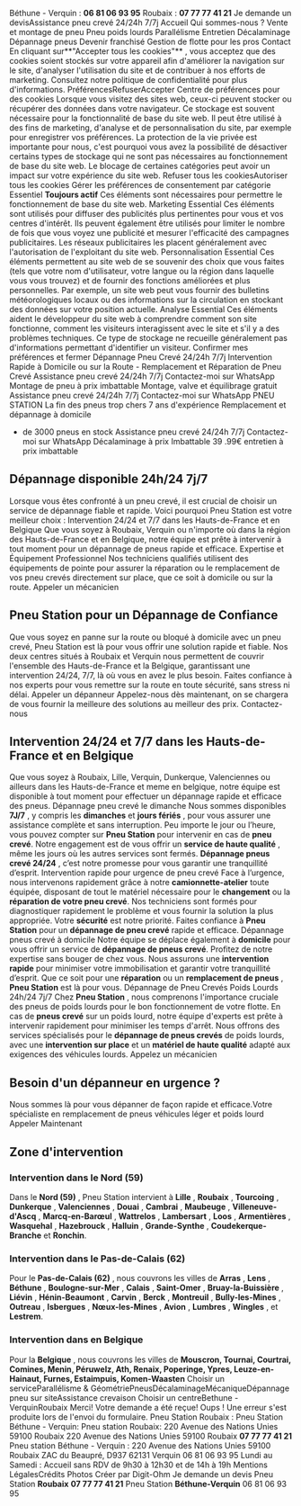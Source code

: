 Béthune - Verquin : **06 81 06 93 95**
Roubaix : **07 77 77 41 21**
Je demande un devisAssistance pneu crevé 24/24h 7/7j
Accueil
Qui sommes-nous ?
Vente et montage de pneu
Pneu poids lourds
Parallélisme
Entretien
Décalaminage
Dépannage pneus 
Devenir franchisé
Gestion de flotte pour les pros
Contact
En cliquant sur**"Accepter tous les cookies"** , vous acceptez que des cookies soient stockés sur votre appareil afin d'améliorer la navigation sur le site, d'analyser l'utilisation du site et de contribuer à nos efforts de marketing. Consultez notre politique de confidentialité pour plus d'informations.
PréférencesRefuserAccepter
Centre de préférences pour des cookies
Lorsque vous visitez des sites web, ceux-ci peuvent stocker ou récupérer des données dans votre navigateur. Ce stockage est souvent nécessaire pour la fonctionnalité de base du site web. Il peut être utilisé à des fins de marketing, d'analyse et de personnalisation du site, par exemple pour enregistrer vos préférences. La protection de la vie privée est importante pour nous, c'est pourquoi vous avez la possibilité de désactiver certains types de stockage qui ne sont pas nécessaires au fonctionnement de base du site web. Le blocage de certaines catégories peut avoir un impact sur votre expérience du site web.
Refuser tous les cookiesAutoriser tous les cookies
Gérer les préférences de consentement par catégorie
Essentiel
**Toujours actif**
Ces éléments sont nécessaires pour permettre le fonctionnement de base du site web.
Marketing
Essential
Ces éléments sont utilisés pour diffuser des publicités plus pertinentes pour vous et vos centres d'intérêt. Ils peuvent également être utilisés pour limiter le nombre de fois que vous voyez une publicité et mesurer l'efficacité des campagnes publicitaires. Les réseaux publicitaires les placent généralement avec l'autorisation de l'exploitant du site web.
Personnalisation
Essential
Ces éléments permettent au site web de se souvenir des choix que vous faites (tels que votre nom d'utilisateur, votre langue ou la région dans laquelle vous vous trouvez) et de fournir des fonctions améliorées et plus personnelles. Par exemple, un site web peut vous fournir des bulletins météorologiques locaux ou des informations sur la circulation en stockant des données sur votre position actuelle.
Analyse
Essential
Ces éléments aident le développeur du site web à comprendre comment son site fonctionne, comment les visiteurs interagissent avec le site et s'il y a des problèmes techniques. Ce type de stockage ne recueille généralement pas d'informations permettant d'identifier un visiteur.
Confirmer mes préférences et fermer
Dépannage Pneu Crevé 24/24h 7/7j
Intervention Rapide à Domicile ou sur la Route - Remplacement et Réparation de Pneu Crevé
Assistance pneu crevé 24/24h 7/7j
Contactez-moi sur WhatsApp
Montage de pneu
à prix imbattable
Montage, valve et équilibrage gratuit
Assistance pneu crevé 24/24h 7/7j
Contactez-moi sur WhatsApp
PNEU STATION
La fin des pneus trop chers
7 ans d'expérience
Remplacement et dépannage à domicile
+ de 3000 pneus en stock
Assistance pneu crevé 24/24h 7/7j
Contactez-moi sur WhatsApp
Décalaminage à prix 
Imbattable
39
.99€
entretien à prix
imbattable
## Dépannage disponible 24h/24 7j/7
Lorsque vous êtes confronté à un pneu crevé, il est crucial de choisir un service de dépannage fiable et rapide. Voici pourquoi Pneu Station est votre meilleur choix :
Intervention 24/24 et 7/7 dans les Hauts-de-France et en Belgique
Que vous soyez à Roubaix, Verquin ou n'importe où dans la région des Hauts-de-France et en Belgique, notre équipe est prête à intervenir à tout moment pour un dépannage de pneus rapide et efficace.
Expertise et Équipement Professionnel
Nos techniciens qualifiés utilisent des équipements de pointe pour assurer la réparation ou le remplacement de vos pneu crevés directement sur place, que ce soit à domicile ou sur la route.
Appeler un mécanicien
## Pneu Station pour un Dépannage de Confiance
Que vous soyez en panne sur la route ou bloqué à domicile avec un pneu crevé, Pneu Station est là pour vous offrir une solution rapide et fiable. Nos deux centres situés à Roubaix et Verquin nous permettent de couvrir l'ensemble des Hauts-de-France et la Belgique, garantissant une intervention 24/24, 7/7, là où vous en avez le plus besoin. Faites confiance à nos experts pour vous remettre sur la route en toute sécurité, sans stress ni délai.
Appeler un dépanneur
Appelez-nous dès maintenant, on se chargera de vous fournir la meilleure des solutions au meilleur des prix.
Contactez-nous
## Intervention 24/24 et 7/7 dans les Hauts-de-France et en Belgique
Que vous soyez à Roubaix, Lille, Verquin, Dunkerque, Valenciennes ou ailleurs dans les Hauts-de-France et meme en belgique, notre équipe est disponible à tout moment pour effectuer un dépannage rapide et efficace des pneus.
Dépannage pneu crevé le dimanche
Nous sommes disponibles **7J/7** , y compris les **dimanches** et **jours fériés** , pour vous assurer une assistance complète et sans interruption. Peu importe le jour ou l’heure, vous pouvez compter sur **Pneu Station** pour intervenir en cas de **pneu crevé**. Notre engagement est de vous offrir un **service de haute qualité** , même les jours où les autres services sont fermés. **Dépannage pneus crevé 24/24** , c’est notre promesse pour vous garantir une tranquillité d’esprit.
Intervention rapide pour urgence de pneu crevé
Face à l’urgence, nous intervenons rapidement grâce à notre **camionnette-atelier** toute équipée, disposant de tout le matériel nécessaire pour le **changement** ou la **réparation de votre pneu crevé**. Nos techniciens sont formés pour diagnostiquer rapidement le problème et vous fournir la solution la plus appropriée. Votre **sécurité** est notre priorité. Faites confiance à **Pneu Station** pour un **dépannage de pneu crevé** rapide et efficace.
Dépannage pneus crevé à domicile
Notre équipe se déplace également à **domicile** pour vous offrir un service de **dépannage de pneus crevé**. Profitez de notre expertise sans bouger de chez vous. Nous assurons une **intervention rapide** pour minimiser votre immobilisation et garantir votre tranquillité d’esprit. Que ce soit pour une **réparation** ou un **remplacement de pneus** , **Pneu Station** est là pour vous.
Dépannage de Pneu Crevés Poids Lourds 24h/24 7j/7
Chez **Pneu Station** , nous comprenons l'importance cruciale des pneus de poids lourds pour le bon fonctionnement de votre flotte. En cas de **pneus crevé** sur un poids lourd, notre équipe d'experts est prête à intervenir rapidement pour minimiser les temps d'arrêt. Nous offrons des services spécialisés pour le **dépannage de pneus crevés** de poids lourds, avec une **intervention sur place** et un **matériel de haute qualité** adapté aux exigences des véhicules lourds.
Appelez un mécanicien
## Besoin d'un dépanneur en urgence ?
Nous sommes là pour vous dépanner de façon rapide et efficace.Votre spécialiste en remplacement de pneus véhicules léger et poids lourd
Appeler Maintenant
## Zone d'intervention
### **Intervention dans le Nord (59)**
Dans le **Nord (59)** , Pneu Station intervient à **Lille** , **Roubaix** , **Tourcoing** , **Dunkerque** , **Valenciennes** , **Douai** , **Cambrai** , **Maubeuge** , **Villeneuve-d'Ascq** , **Marcq-en-Barœul** , **Wattrelos** , **Lambersart** , **Loos** , **Armentières** , **Wasquehal** , **Hazebrouck** , **Halluin** , **Grande-Synthe** , **Coudekerque-Branche** et **Ronchin**.
### Intervention dans le Pas-de-Calais (62)
Pour le **Pas-de-Calais (62)** , nous couvrons les villes de **Arras** , **Lens** , **Béthune** , **Boulogne-sur-Mer** , **Calais** , **Saint-Omer** , **Bruay-la-Buissière** , **Liévin** , **Hénin-Beaumont** , **Carvin** , **Berck** , **Montreuil** , **Bully-les-Mines** , **Outreau** , **Isbergues** , **Nœux-les-Mines** , **Avion** , **Lumbres** , **Wingles** , et **Lestrem**.
### Intervention dans en Belgique
Pour la **Belgique** , nous couvrons les villes de **Mouscron, Tournai, Courtrai, Comines, Menin, Péruwelz, Ath, Renaix, Poperinge, Ypres, Leuze-en-Hainaut, Furnes, Estaimpuis, Komen-Waasten**
Choisir un serviceParallélisme & GéométriePneusDécalaminageMécaniqueDépannage pneu sur siteAssistance crevaison
Choisir un centreBethune - VerquinRoubaix
Merci! Votre demande a été reçue!
Oups ! Une erreur s'est produite lors de l'envoi du formulaire.
Pneu Station Roubaix :
Pneu Station Béthune - Verquin:
Pneu station Roubaix:
220 Avenue des Nations Unies 59100 Roubaix
220 Avenue des Nations Unies 59100 Roubaix
**07 77 77 41 21**
Pneu station Béthune - Verquin :
220 Avenue des Nations Unies 59100 Roubaix
ZAC du Beaupré, D937 62131 Verquin
06 81 06 93 95
Lundi au Samedi : Accueil sans RDV de 9h30 à 12h30 et de 14h à 19h
Mentions LégalesCrédits Photos
Créer par Digit-Ohm
Je demande un devis
Pneu Station
**Roubaix**
**07 77 77 41 21**
Pneu Station
**Béthune-Verquin**
06 81 06 93 95
